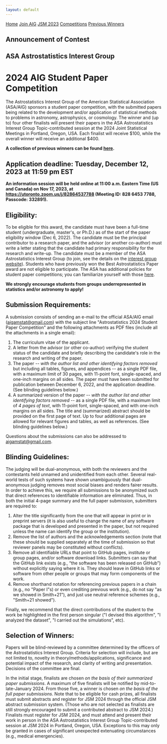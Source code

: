 ```yaml
---
layout: default
---
```


<a href="../index.html" class="btn">Home</a>
<a href="../join.html" class="btn">Join AIG</a>
<a href="../jsm2023/index.html" class="btn">JSM 2023</a>
<a href="./index.html" class="btn">Competitions</a>
<a href="./winners.html" class="btn">Previous Winners</a>

## Announcement of Contest
## ASA Astrostatistics Interest Group
# 2024 AIG Student Paper Competition

The Astrostatistics Interest Group of the American Statistical Association (ASA/AIG) sponsors a student paper competition, with the submitted papers being related to the development and/or application of statistical methods to problems in astronomy, astrophysics, or cosmology. The winner and (up to) four other finalists will present their papers in the ASA Astrostatistics Interest Group Topic-contributed session at the 2024 Joint Statistical Meetings in Portland, Oregon, USA. Each finalist will receive $100, while the overall winner will receive an additional $400.

**A collection of previous winners can be found [here](./winners.html).**

## Application deadline: Tuesday, December 12, 2023 at 11:59 pm EST

**An information session will be held online at 11:00 a.m. Eastern Time (US and Canada) on Nov 17, 2023, at https://utoronto.zoom.us/j/82864537788 (Meeting ID: 828 6453 7788, Passcode: 332891).**

## Eligibility:

To be eligible for this award, the candidate must have been a full-time student (undergraduate, master's, or Ph.D.) as of the start of the paper eligibility window (Dec 6, 2022). The candidate must be the principal contributor to a research paper, and the advisor (or another co-author) must write a letter stating that the candidate had primary responsibility for the research and write-up. The candidate must be a member of the ASA Astrostatistics Interest Group (to join, see the details on the [interest group website](../join.html)). Students who have previously won the Best Astrostatistics Paper award are not eligible to participate. The ASA has additional policies for student paper competitions; you can familiarize yourself with those [here](http://www.amstat.org/ASA/Your-Career/Student-Paper-Competitions.aspx).

**We strongly encourage students from groups underrepresented in statistics and/or astronomy to apply!**

## Submission Requirements:

A submission consists of sending an e-mail to the official ASA/AIG email (aigamstat@gmail.com) with the subject line "Astrostatistics 2024 Student Paper Competition" and the following attachments as PDF files (include all the attachments in a single email):

1. The curriculum vitae of the applicant.
2. A letter from the advisor (or other co-author) verifying the student status of the candidate and briefly describing the candidate's role in the research and writing of the paper.
3. The paper -- *with the author list and other identifying factors removed* but including all tables, figures, and appendices -- as a single PDF file, with a maximum limit of 30 pages, with 11-point font, single-spaced, and one-inch margins on all sides. The paper must have been submitted for publication between December 6, 2022, and the application deadline. (See blinding guidelines below.)
4. A summarized version of the paper -- *with the author list and other identifying factors removed* -- as a single PDF file, with a maximum limit of *4 pages of text*, with 11-point font, single-spaced, and with one-inch margins on all sides. The title and (summarized) abstract should be provided on the first page of text. Up to four additional pages are allowed for relevant figures and tables, as well as references. (See blinding guidelines below.)

Questions about the submissions can also be addressed to aigamstat@gmail.com.

## Blinding Guidelines:

The judging will be dual-anonymous, with both the reviewers and the contestants held unnamed and unidentified from each other.  Several real-world tests of such systems have shown unambiguously that dual-anonymous judging removes most social biases and renders fairer results.  In order to achieve this, we require all submissions to be anonymized such that direct references to identifiable information are eliminated. Thus, in both the initial 4-page summary and the full paper submission, submitters are required to:

1. Alter the title significantly from the one that will appear in print or in preprint servers (it is also useful to change the name of any software package that is developed and presented in the paper, but not required unless the name can identify the group or the institution).
2. Remove the list of authors and the acknowledgements section (note that these should be supplied separately at the time of submission so that reviewer panels may be constituted without conflicts).
3. Remove all identifiable URLs that point to GitHub pages, institute or group pages, and/or software download links. Submitters can say that the GitHub link exists (e.g., “the software has been released on GitHub”) without explicitly saying where it is. They should leave in GitHub links or software from other people or groups that may form components of the work.
4. Remove shorthand notation for referencing previous papers in a chain (e.g., no "Paper I"s) or even crediting previous work (e.g., do not say "as we showed in Smith+21"), and just use neutral reference schemes (e.g., "Smith+21 showed").

Finally, we recommend that the direct contributions of the student to the work be highlighted in the first person singular ("I devised this algorithm", "I analyzed the dataset", "I carried out the simulations", etc).

## Selection of Winners:

Papers will be blind-reviewed by a committee determined by the officers of the Astrostatistics Interest Group. Criteria for selection will include, but are not limited to, novelty in theory/methods/applications, significance and potential impact of the research, and clarity of writing and presentation. Decisions of the committee are final. 

In the initial stage, finalists are chosen *on the basis of their summarized paper submissions*. A maximum of five finalists will be notified by mid-to-late-January 2024. From those five, a winner is chosen *on the basis of the full paper submissions*. Note that to be eligible for cash prizes, all finalists must submit abstracts and register for JSM 2024 through the official JSM abstract submission system. (Those who are not selected as finalists are still strongly encouraged to submit a contributed abstract to JSM 2024.) Finalists must register for JSM 2024, and must attend and present their work in person in the ASA Astrostatistics Interest Group Topic-contributed session at JSM 2024 in Portland, Oregon, USA. Exceptions to this may only be granted in cases of significant unexpected extenuating circumstances (e.g., medical emergencies).
